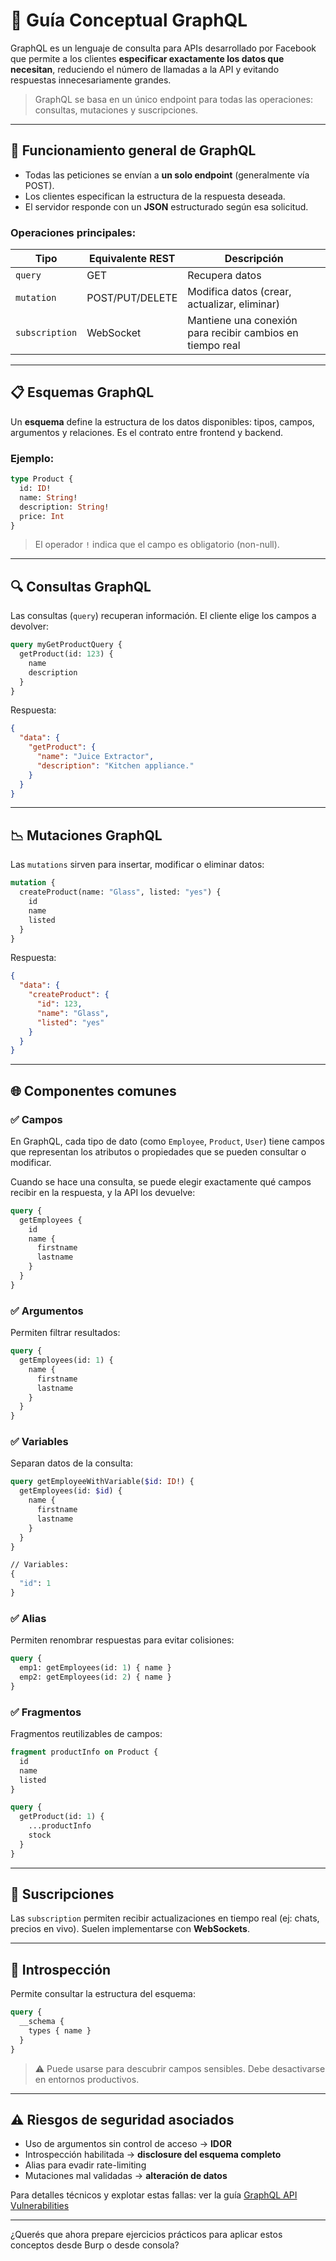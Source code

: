# 📘 Guía Conceptual GraphQL
GraphQL es un lenguaje de consulta para APIs desarrollado por Facebook que permite a los clientes **especificar exactamente los datos que necesitan**, reduciendo el número de llamadas a la API y evitando respuestas innecesariamente grandes.

> GraphQL se basa en un único endpoint para todas las operaciones: consultas, mutaciones y suscripciones.

---

## 🤖 Funcionamiento general de GraphQL

- Todas las peticiones se envían a **un solo endpoint** (generalmente vía POST).
- Los clientes especifican la estructura de la respuesta deseada.
- El servidor responde con un **JSON** estructurado según esa solicitud.

### Operaciones principales:

| Tipo        | Equivalente REST       | Descripción                                      |
|-------------|-------------------------|--------------------------------------------------|
| `query`     | GET                     | Recupera datos                                   |
| `mutation`  | POST/PUT/DELETE         | Modifica datos (crear, actualizar, eliminar)     |
| `subscription` | WebSocket              | Mantiene una conexión para recibir cambios en tiempo real |

---

## 📋 Esquemas GraphQL

Un **esquema** define la estructura de los datos disponibles: tipos, campos, argumentos y relaciones. Es el contrato entre frontend y backend.

### Ejemplo:
```graphql
type Product {
  id: ID!
  name: String!
  description: String!
  price: Int
}
```

> El operador `!` indica que el campo es obligatorio (non-null).

---

## 🔍 Consultas GraphQL

Las consultas (`query`) recuperan información. El cliente elige los campos a devolver:

```graphql
query myGetProductQuery {
  getProduct(id: 123) {
    name
    description
  }
}
```

Respuesta:
```json
{
  "data": {
    "getProduct": {
      "name": "Juice Extractor",
      "description": "Kitchen appliance."
    }
  }
}
```

---

## 📉 Mutaciones GraphQL

Las `mutations` sirven para insertar, modificar o eliminar datos:

```graphql
mutation {
  createProduct(name: "Glass", listed: "yes") {
    id
    name
    listed
  }
}
```

Respuesta:
```json
{
  "data": {
    "createProduct": {
      "id": 123,
      "name": "Glass",
      "listed": "yes"
    }
  }
}
```

---

## 🌐 Componentes comunes

### ✅ Campos
En GraphQL, cada tipo de dato (como `Employee`, `Product`, `User`) tiene campos que representan los atributos o propiedades que se pueden consultar o modificar.

Cuando se hace una consulta, se puede elegir exactamente qué campos recibir en la respuesta, y la API los devuelve:
```graphql
query {
  getEmployees {
    id
    name {
      firstname
      lastname
    }
  }
}
```

### ✅ Argumentos
Permiten filtrar resultados:
```graphql
query {
  getEmployees(id: 1) {
    name {
      firstname
      lastname
    }
  }
}
```

### ✅ Variables
Separan datos de la consulta:
```graphql
query getEmployeeWithVariable($id: ID!) {
  getEmployees(id: $id) {
    name {
      firstname
      lastname
    }
  }
}

// Variables:
{
  "id": 1
}
```

### ✅ Alias
Permiten renombrar respuestas para evitar colisiones:
```graphql
query {
  emp1: getEmployees(id: 1) { name }
  emp2: getEmployees(id: 2) { name }
}
```

### ✅ Fragmentos
Fragmentos reutilizables de campos:
```graphql
fragment productInfo on Product {
  id
  name
  listed
}

query {
  getProduct(id: 1) {
    ...productInfo
    stock
  }
}
```

---

## 🔔 Suscripciones

Las `subscription` permiten recibir actualizaciones en tiempo real (ej: chats, precios en vivo). Suelen implementarse con **WebSockets**.

---

## 🤯 Introspección

Permite consultar la estructura del esquema:
```graphql
query {
  __schema {
    types { name }
  }
}
```

> ⚠ Puede usarse para descubrir campos sensibles. Debe desactivarse en entornos productivos.

---

## ⚠ Riesgos de seguridad asociados

- Uso de argumentos sin control de acceso → **IDOR**
- Introspección habilitada → **disclosure del esquema completo**
- Alias para evadir rate-limiting
- Mutaciones mal validadas → **alteración de datos**

Para detalles técnicos y explotar estas fallas: ver la guía [GraphQL API Vulnerabilities](./graphql_api_vulnerabilities.md)

---

¿Querés que ahora prepare ejercicios prácticos para aplicar estos conceptos desde Burp o desde consola?
